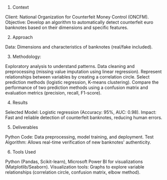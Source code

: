 1. Context

 Client: National Organization for Counterfeit Money Control (ONCFM).
 Objective: Develop an algorithm to automatically detect counterfeit euro banknotes based on their dimensions and specific features.

2. Approach

 Data: Dimensions and characteristics of banknotes (real/fake included).

3. Methodology:
   
 Exploratory analysis to understand patterns.
 Data cleaning and preprocessing (missing value imputation using linear regression).
 Represent relationships between variables by creating a correlation circle.
 Select prediction methods (logistic regression, K-means clustering).
 Compare the performance of two prediction methods using a confusion matrix and evaluation metrics (precision, recall, F1-score).

4. Results

 Selected Model: Logistic regression (Accuracy: 95%, AUC: 0.98).
 Impact: Fast and reliable detection of counterfeit banknotes, reducing human errors.

5. Deliverables

 Python Code: Data preprocessing, model training, and deployment.
 Test Algorithm: Allows real-time verification of new banknotes' authenticity.

6. Tools Used

 Python (Pandas, Scikit-learn), Microsoft Power BI for visualizations (Matplotlib/Seaborn).
 Visualization tools: Graphs to explore variable relationships (correlation circle, confusion matrix, elbow method).
